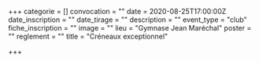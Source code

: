 +++
categorie = []
convocation = ""
date = 2020-08-25T17:00:00Z
date_inscription = ""
date_tirage = ""
description = ""
event_type = "club"
fiche_inscription = ""
image = ""
lieu = "Gymnase Jean Maréchal"
poster = ""
reglement = ""
title = "Créneaux exceptionnel"

+++
